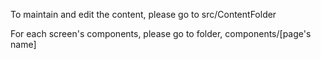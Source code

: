 To maintain and edit the content, please go to src/ContentFolder

For each screen's components, please go to folder, components/[page's name]